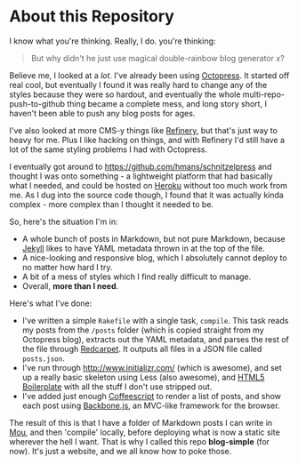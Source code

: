About this Repository
====

I know what you're thinking. Really, I do. you're thinking:

> But why didn't he just use magical double-rainbow blog generator _x_?

Believe me, I looked at a _lot_. I've already been using [Octopress](http://octopress.org). It started off real cool, but eventually I found it was really hard to change any of the styles because they were so hardout, and eventually the whole multi-repo-push-to-github thing became a complete mess, and long story short, I haven't been able to push any blog posts for ages.

I've also looked at more CMS-y things like [Refinery](http://refinerycms.com), but that's just way to heavy for me. Plus I like hacking on things, and with Refinery I'd still have a lot of the same styling problems I had with Octopress. 

I eventually got around to https://github.com/hmans/schnitzelpress and thought I was onto something - a lightweight platform that had basically what I needed, and could be hosted on [Heroku](http://heroku.com) without too much work from me. As I dug into the source code though, I found that it was actually kinda complex - more complex than I thought it needed to be. 

So, here's the situation I'm in:

* A whole bunch of posts in Markdown, but not pure Markdown, because [Jekyll](https://github.com/mojombo/jekyll) likes to have YAML metadata thrown in at the top of the file.
* A nice-looking and responsive blog, which I absolutely cannot deploy to no matter how hard I try.
* A bit of a mess of styles which I find really difficult to manage.
* Overall, **more than I need**.

Here's what I've done:

* I've written a simple `Rakefile` with a single task, `compile`. This task reads my posts from the `/posts` folder (which is copied straight from my Octopress blog), extracts out the YAML metadata, and parses the rest of the file through [Redcarpet](https://github.com/tanoku/redcarpet). It outputs all files in a JSON file called `posts.json`. 
* I've run through http://www.initializr.com/ (which is awesome), and set up a really basic skeleton using Less (also awesome), and [HTML5 Boilerplate](http://html5boilerplate.com/) with all the stuff I don't use stripped out.
* I've added just enough [Coffeescript](http://coffeescript.org) to render a list of posts, and show each post using [Backbone.js](http://documentcloud.github.com/backbone/), an MVC-like framework for the browser.

The result of this is that I have a folder of Markdown posts I can write in [Mou](http://mouapp.com/), and then 'compile' locally, before deploying what is now a static site wherever the hell I want. That is why I called this repo **blog-simple** (for now). It's just a website, and we all know how to poke those.